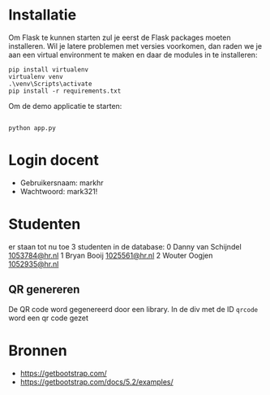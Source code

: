 
# Installatie
Om Flask te kunnen starten zul je eerst de Flask packages moeten installeren. Wil je latere problemen met versies voorkomen, dan raden we je aan een virtual environment te maken en daar de modules in te installeren:  
```
pip install virtualenv
virtualenv venv
.\venv\Scripts\activate
pip install -r requirements.txt
```

Om de demo applicatie te starten: 
``` 

python app.py
```
# Login docent
- Gebruikersnaam: markhr
- Wachtwoord: mark321!

# Studenten 
er staan tot nu toe 3 studenten in de database:
0   Danny	van Schijndel	1053784@hr.nl
1	Bryan	Booij	1025561@hr.nl
2	Wouter	Oogjen	1052935@hr.nl


## QR genereren
De QR code word gegenereerd door een library. In de div met de ID `qrcode` word een qr code gezet


# Bronnen
- https://getbootstrap.com/
- https://getbootstrap.com/docs/5.2/examples/



